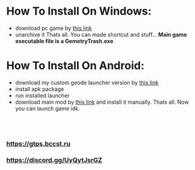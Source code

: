 
# How To Install On Windows:
- download pc game by [this link](https://mega.nz/file/d88CgDhb#LWFs7ly3J87fe4coBPzSZtWsUnTGKSehOy5VPaZiQGU)
- unarchive it
Thats all. You can made shortcut and stuff... **Main game executable file is a __GemetryTrash.exe__**
# How To Install On Android:
- download my custom geode launcher version by [this link](https://mega.nz/file/5w0SRKbD#HkixtbyHiq2yosE7JI21iR7nuVRJmJ1eZd3mDMt-hM0)
- install apk package
- run installed launcher
- download main mod by [this link](https://github.com/user95401/GemetryTrash/releases/latest/download/user95401.gemetry_trash.geode) and install it manually.
Thats all. Now you can launch game idk.
<br><br><br><br>
### https://gtps.bccst.ru
### https://discord.gg/UyQytJsrGZ
